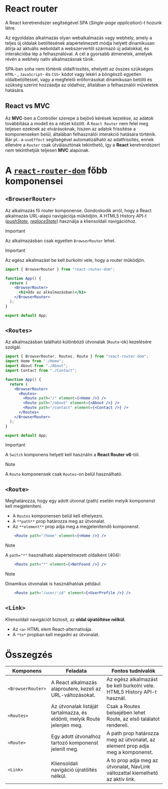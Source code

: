 # React router
A React keretrendszer segítségével SPA (*Single-page application*)-t hozunk létre.

Az egyoldalas alkalmazás olyan webalkalmazás vagy webhely, amely a teljes új oldalak betöltésének alapértelmezett módja helyett dinamikusan átírja az aktuális weboldalt a webszervertől származó új adatokkal, és interakcióba lép a felhasználóval. A cél a gyorsabb átmenetek, amelyek révén a webhely natív alkalmazásnak tűnik.

SPA-ban soha nem történik oldalfrissítés, ehelyett az összes szükséges `HTML`- , `JavaScript`- és `CSS`- kódot vagy lekéri a böngésző egyetlen oldalbetöltéssel, vagy a megfelelő erőforrásokat dinamikusan betölti és szükség szerint hozzáadja az oldalhoz, általában a felhasználói műveletek hatására. 

## React vs MVC
Az **MVC**-ben a Controller szerepe a bejövő kérések kezelése, az adatok továbbítása a modell és a nézet között. A `React Router` nem felel meg teljesen ezeknek az elvárásoknak, hiszen az adatok frissítése a komponenseken belül, általában felhasználói interakció hatására történik. Bár pl.: a `useEffect` segítségével automatizálható az adatfrissítés, ennek ellenére a `Router` csak útválasztónak tekinthető, így a **React** keretrendszert nem tekinthetjük teljesen **MVC** alapúnak.

# A [`react-router-dom`](https://reactrouter.com/) főbb komponensei

## `<BrowserRouter>`
Az alkalmazás fő router komponense.
Gondoskodik arról, hogy a React alkalmazás URL-alapú navigációja működjön.
A HTML5 History API-t (*[pushState](https://developer.mozilla.org/en-US/docs/Web/API/History/pushState), [replaceState](https://developer.mozilla.org/en-US/docs/Web/API/History/replaceState)*) használja a kliensoldali navigációhoz.
> [!IMPORTANT] 
> Az alkalmazásban csak egyetlen `BrowserRouter` lehet.

> [!IMPORTANT]
> Az egész alkalmazást be kell *burkolni* vele, hogy a router működjön.
```jsx
import { BrowserRouter } from "react-router-dom";

function App() {
  return (
    <BrowserRouter>
      <h1>Üdv az alkalmazásban!</h1>
    </BrowserRouter>
  );
}

export default App;
```

## `<Routes>`
Az alkalmazásban található különböző útvonalak (`Route`-ok) kezelésére szolgál.
```jsx
import { BrowserRouter, Routes, Route } from "react-router-dom";
import Home from "./Home";
import About from "./About";
import Contact from "./Contact";

function App() {
  return (
    <BrowserRouter>
      <Routes>
        <Route path="/" element={<Home />} />
        <Route path="/about" element={<About />} />
        <Route path="/contact" element={<Contact />} />
      </Routes>
    </BrowserRouter>
  );
}

export default App;
```

> [!IMPORTANT]  
> A `Switch` komponens helyett kell használni a **React Router v6**-tól.

> [!NOTE]  
> A `Route` komponensek csak `Routes`-on belül használható.

## `<Route>`
Meghatározza, hogy egy adott útvonal (path) esetén melyik komponenst kell megjeleníteni.
- A `Routes` komponensen belül kell elhelyezni.
- A `**path**` prop határozza meg az útvonalat.
- Az `**element**` prop adja meg a megjelenítendő komponenst.
```jsx
    <Route path="/home" element={<Home />} />
```
> [!NOTE]  
> A `path="*"` használható alapértelmezett oldalként (404):

```jsx
    <Route path="*" element={<NotFound />} />
```

> [!NOTE]  
> Dinamikus útvonalak is használhatóak például:
```jsx
    <Route path="/user/:id" element={<UserProfile />} />
```

## `<Link>`
Kliensoldali navigációt biztosít, az **oldal újratöltése nélkül**.
- Az `<a>` HTML elem React-alternatívája.
- A `*to*` propban kell megadni az útvonalat.

# Összegzés

| Komponens       | Feladata                                                      | Fontos tudnivalók                                                                 |
|-----------------|---------------------------------------------------------------|-----------------------------------------------------------------------------------|
| `<BrowserRouter>` | A React alkalmazás alaproutere, kezeli az URL-változásokat.  | Az egész alkalmazást be kell burkolni vele. HTML5 History API-t használ.          |
| `<Routes>`       | Az útvonalak listáját tartalmazza, és eldönti, melyik Route jelenjen meg. | Csak a Routes belsejében lehet Route, az első találatot rendereli.                |
| `<Route>`        | Egy adott útvonalhoz tartozó komponenst jelenít meg.         | A path prop határozza meg az útvonalat, az element prop adja meg a komponenst.    |
| `<Link>`         | Kliensoldali navigáció újratöltés nélkül.                    | A to prop adja meg az útvonalat, NavLink változattal kiemelhető az aktív link.    |

